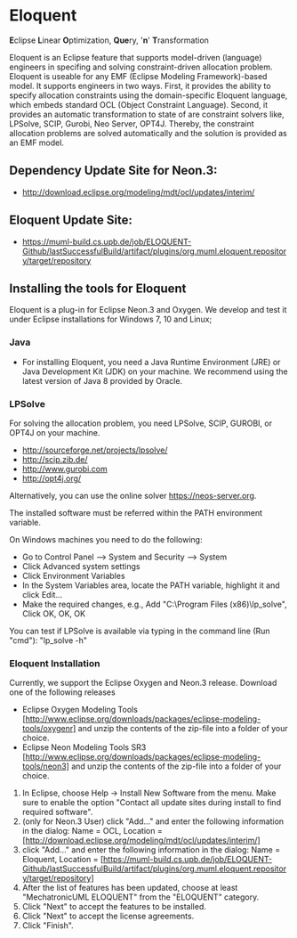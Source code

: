 # Eloquent
<B>E</B>clipse <B>L</B>inear <B>O</B>ptimization, <B>Que</B>ry, '<B>n</B>' <B>T</B>ransformation

Eloquent is an Eclipse feature that supports model-driven (language) engineers in specifing and solving constraint-driven allocation problem. Eloquent is useable for any EMF (Eclipse Modeling Framework)-based model.
It supports engineers in two ways. First, it provides the ability to specify allocation constraints using the domain-specific Eloquent language, which embeds standard OCL (Object Constraint Language). 
Second, it provides an automatic transformation to state of are constraint solvers like, LPSolve, SCIP, Gurobi, Neo Server, OPT4J. 
Thereby, the constraint allocation problems are solved automatically and the solution is provided as an EMF model. 

## Dependency Update Site for Neon.3:
* http://download.eclipse.org/modeling/mdt/ocl/updates/interim/

## Eloquent Update Site:
* https://muml-build.cs.upb.de/job/ELOQUENT-Github/lastSuccessfulBuild/artifact/plugins/org.muml.eloquent.repository/target/repository

## Installing the tools for Eloquent 

Eloquent is a plug-in for Eclipse Neon.3 and Oxygen. We develop and test it under Eclipse installations for Windows 7, 10 and Linux;

### Java 
* For installing Eloquent, you need a Java Runtime Environment (JRE) or Java Development Kit (JDK) on your machine. We recommend using the latest version of Java 8 provided by Oracle.

### LPSolve
For solving the allocation problem, you need LPSolve, SCIP, GUROBI, or OPT4J on your machine.
* http://sourceforge.net/projects/lpsolve/
* http://scip.zib.de/
* http://www.gurobi.com
* http://opt4j.org/

Alternatively, you can use the online solver https://neos-server.org. 

The installed software must be referred within the PATH environment variable.  

On Windows machines you need to do the following:

* Go to Control Panel --> System and Security --> System
* Click Advanced system settings
* Click Environment Variables
* In the System Variables area, locate the PATH variable, highlight it and click Edit...
* Make the required changes, e.g., Add "C:\Program Files (x86)\lp_solve", Click OK, OK, OK

You can test if LPSolve is available via typing in the command line (Run "cmd"): "lp_solve -h"

### Eloquent Installation 
Currently, we support the Eclipse Oxygen and Neon.3 release. Download one of the following releases
* Eclipse Oxygen Modeling Tools  [http://www.eclipse.org/downloads/packages/eclipse-modeling-tools/oxygenr]
and unzip the contents of the zip-file into a folder of your choice. 
* Eclipse Neon Modeling Tools SR3 [http://www.eclipse.org/downloads/packages/eclipse-modeling-tools/neon3]
and unzip the contents of the zip-file into a folder of your choice. 

1. In Eclipse, choose Help -> Install New Software from the menu. Make sure to enable the option "Contact all update sites during install to find required software".
1. (only for Neon.3 User) click "Add..." and enter the following information in the dialog: Name = OCL, Location = [http://download.eclipse.org/modeling/mdt/ocl/updates/interim/]
1. click "Add..." and enter the following information in the dialog: Name = Eloquent, Location = [https://muml-build.cs.upb.de/job/ELOQUENT-Github/lastSuccessfulBuild/artifact/plugins/org.muml.eloquent.repository/target/repository]
1. After the list of features has been updated, choose at least "MechatronicUML ELOQUENT" from the "ELOQUENT" category.
1. Click "Next" to accept the features to be installed.
1. Click "Next" to accept the license agreements.
1. Click "Finish".


